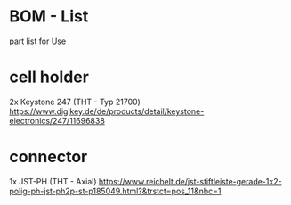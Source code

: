 # BOM - List

part list for Use

# cell holder
2x Keystone 247 (THT - Typ 21700) https://www.digikey.de/de/products/detail/keystone-electronics/247/11696838
 
# connector
1x JST-PH (THT - Axial) https://www.reichelt.de/jst-stiftleiste-gerade-1x2-polig-ph-jst-ph2p-st-p185049.html?&trstct=pos_11&nbc=1
